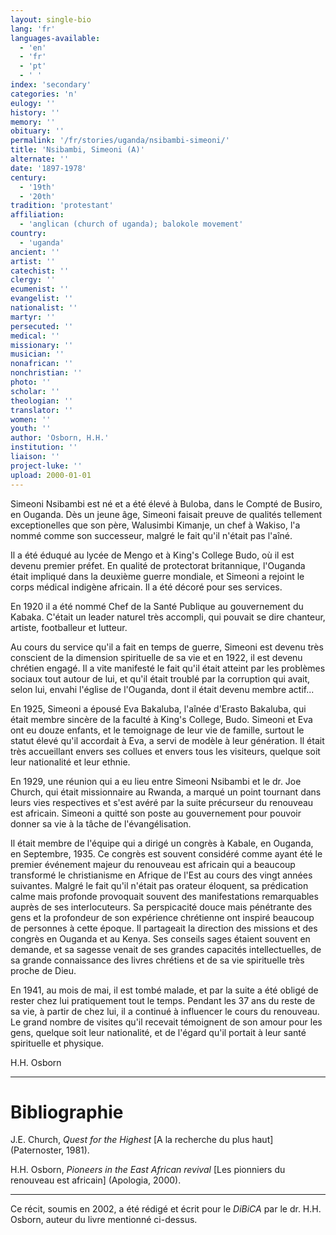```yaml
---
layout: single-bio
lang: 'fr'
languages-available:
  - 'en'
  - 'fr'
  - 'pt'
  - ' '
index: 'secondary'
categories: 'n'
eulogy: ''
history: ''
memory: ''
obituary: ''
permalink: '/fr/stories/uganda/nsibambi-simeoni/'
title: 'Nsibambi, Simeoni (A)'
alternate: ''
date: '1897-1978'
century:
  - '19th'
  - '20th'
tradition: 'protestant'
affiliation:
  - 'anglican (church of uganda); balokole movement'
country:
  - 'uganda'
ancient: ''
artist: ''
catechist: ''
clergy: ''
ecumenist: ''
evangelist: ''
nationalist: ''
martyr: ''
persecuted: ''
medical: ''
missionary: ''
musician: ''
nonafrican: ''
nonchristian: ''
photo: ''
scholar: ''
theologian: ''
translator: ''
women: ''
youth: ''
author: 'Osborn, H.H.'
institution: ''
liaison: ''
project-luke: ''
upload: 2000-01-01
---
```



Simeoni Nsibambi est né et a été élevé à Buloba, dans le Compté de Busiro, en Ouganda. Dès un jeune âge, Simeoni faisait preuve de qualités tellement exceptionelles que son père, Walusimbi Kimanje, un chef à Wakiso, l'a nommé comme son successeur, malgré le fait qu'il n'était pas l'aîné.

Il a été éduqué au lycée de Mengo et à King's College Budo, où il est devenu premier préfet. En qualité de protectorat britannique, l'Ouganda était impliqué dans la deuxième guerre mondiale, et Simeoni a rejoint le corps médical indigène africain. Il a été décoré pour ses services.

En 1920 il a été nommé Chef de la Santé Publique au gouvernement du Kabaka. C'était un leader naturel très accompli, qui pouvait se dire chanteur, artiste, footballeur et lutteur.

Au cours du service qu'il a fait en temps de guerre, Simeoni est devenu très conscient de la dimension spirituelle de sa vie et en 1922, il est devenu chrétien engagé. Il a vite manifesté le fait qu'il était atteint par les problèmes sociaux tout autour de lui, et qu'il était troublé par la corruption qui avait, selon lui, envahi l'église de l'Ouganda, dont il était devenu membre actif...

En 1925, Simeoni a épousé Eva Bakaluba, l'aînée d'Erasto Bakaluba, qui était membre sincère de la faculté à King's College, Budo. Simeoni et Eva ont eu douze enfants, et le temoignage de leur vie de famille, surtout le statut élevé qu'il accordait à Eva, a servi de modèle à leur génération. Il était très accueillant envers ses collues et envers tous les visiteurs, quelque soit leur nationalité et leur ethnie.

En 1929, une réunion qui a eu lieu entre Simeoni Nsibambi et le dr. Joe Church, qui était missionnaire au Rwanda, a marqué un point tournant dans leurs vies respectives et s'est avéré par la suite précurseur du renouveau est africain. Simeoni a quitté son poste au gouvernement pour pouvoir donner sa vie à la tâche de l'évangélisation.

Il était membre de l'équipe qui a dirigé un congrès à Kabale, en Ouganda, en Septembre, 1935. Ce congrès est souvent considéré comme ayant été le premier événement majeur du renouveau est africain qui a beaucoup transformé le christianisme en Afrique de l'Est au cours des vingt années suivantes. Malgré le fait qu'il n'était pas orateur éloquent, sa prédication calme mais profonde provoquait souvent des manifestations remarquables auprès de ses interlocuteurs. Sa perspicacité douce mais pénétrante des gens et la profondeur de son expérience chrétienne ont inspiré beaucoup de personnes à cette époque. Il partageait la direction des missions et des congrès en Ouganda et au Kenya. Ses conseils sages étaient souvent en demande, et sa sagesse venait de ses grandes capacités intellectuelles, de sa grande connaissance des livres chrétiens et de sa vie spirituelle très proche de Dieu.

En 1941, au mois de mai, il est tombé malade, et par la suite a été obligé de rester chez lui pratiquement tout le temps. Pendant les 37 ans du reste de sa vie, à partir de chez lui, il a continué à influencer le cours du renouveau. Le grand nombre de visites qu'il recevait témoignent de son amour pour les gens, quelque soit leur nationalité, et de l'égard qu'il portait à leur santé spirituelle et physique.

H.H. Osborn

---

# Bibliographie

J.E. Church, *Quest for the Highest* [A la recherche du plus haut] (Paternoster, 1981).

H.H. Osborn, *Pioneers in the East African revival* [Les pionniers du renouveau est africain] (Apologia, 2000).

---

Ce récit, soumis en 2002, a été rédigé et écrit pour le *DiBiCA* par le dr. H.H. Osborn, auteur du livre mentionné ci-dessus.